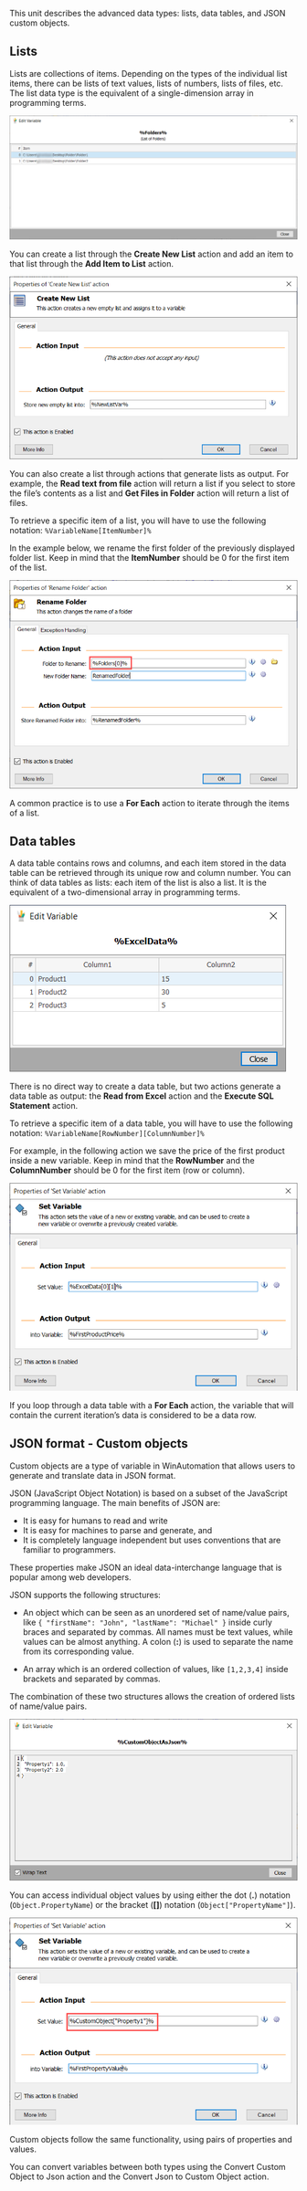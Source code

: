 This unit describes the advanced data types: lists, data tables, and JSON custom objects.

## Lists

Lists are collections of items. Depending on the types of the individual list items, there can be lists of text values, lists of numbers, lists of files, etc. The list data type is the equivalent of a single-dimension array in programming terms.

![Screenshot of the Edit Variable window for folders.](..\media\edit-variable-window-lists.png)

You can create a list through the **Create New List** action and add an item to that list through the **Add Item to List** action.

![Screenshot of the Create New List action's properties dialog.](..\media\create-new-list-action-properties.png)

You can also create a list through actions that generate lists as output. For example, the **Read text from file** action will return a list if you select to store the file’s contents as a list and **Get Files in Folder** action will return a list of files.

To retrieve a specific item of a list, you will have to use the following notation: `%VariableName[ItemNumber]%`

In the example below, we rename the first folder of the previously displayed folder list. Keep in mind that the **ItemNumber** should be 0 for the first item of the list.

![Screenshot of the populated Folder to Rename field in the Rename Folder action's properties dialog.](..\media\rename-folder-action-properties.png)

A common practice is to use a **For Each** action to iterate through the items of a list.

## Data tables

A data table contains rows and columns, and each item stored in the data table can be retrieved through its unique row and column number. You can think of data tables as lists: each item of the list is also a list. It is the equivalent of a two-dimensional array in programming terms.

![Screenshot of the Edit Variable window for excel data.](..\media\edit-variable-window-data-tables..png)

There is no direct way to create a data table, but two actions generate a data table as output: the **Read from Excel** action and the **Execute SQL Statement** action.

To retrieve a specific item of a data table, you will have to use the following notation: `%VariableName[RowNumber][ColumnNumber]%`

For example, in the following action we save the price of the first product inside a new variable. Keep in mind that the **RowNumber** and the **ColumnNumber** should be 0 for the first item (row or column).

![Screenshot of the populated Set Value field in the Set Variable action's properties dialog.](..\media\set-variable-action-properties-data-tables.png)

If you loop through a data table with a **For Each** action, the variable that will contain the current iteration’s data is considered to be a data row.

## JSON format - Custom objects

Custom objects are a type of variable in WinAutomation that allows users to generate and translate data in JSON format.

JSON (JavaScript Object Notation) is based on a subset of the JavaScript programming language. The main benefits of JSON are:

- It is easy for humans to read and write
- It is easy for machines to parse and generate, and
- It is completely language independent but uses conventions that are familiar to programmers.

These properties make JSON an ideal data-interchange language that is popular among web developers.

JSON supports the following structures:

- An object which can be seen as an unordered set of name/value pairs, like `{ "firstName": "John", "lastName": "Michael" }` inside curly braces and separated by commas. All names must be text values, while values can be almost anything. A colon (**:**) is used to separate the name from its corresponding value.

- An array which is an ordered collection of values, like `[1,2,3,4]` inside brackets and separated by commas.

The combination of these two structures allows the creation of ordered lists of name/value pairs.

![Screenshot of the Edit Variable window for custom object as J SON.](..\media\edit-variable-window-json.png)

You can access individual object values by using either the dot (**.**) notation (`Object.PropertyName`) or the bracket (**[]**) notation (`Object["PropertyName"]`).

![Screenshot of the populated Set Value field in the Set Variable action's properties dialog.](..\media\set-variable-action-properties-json.png)

Custom objects follow the same functionality, using pairs of properties and values.

You can convert variables between both types using the Convert Custom Object to Json action and the Convert Json to Custom Object action.
